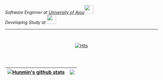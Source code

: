 <p><em>Software Enginner at <a href="http://www.ajou.ac.kr">University of Ajou</a><img src="https://media.giphy.com/media/dBrXAuiJQpBTgFhHFH/giphy.gif" width="30"></br>Developing Study at <a href=""></a><img src="https://media.giphy.com/media/WFZvB7VIXBgiz3oDXE/giphy.gif" width="30"> 
</em></p>
    
***  
<br>
  

<div align="center">
  
[![Hits](https://hits.seeyoufarm.com/api/count/incr/badge.svg?url=https%3A%2F%2Fgithub.com%2Fgnsals0904&count_bg=%23DD246F&title_bg=%23FF8484&icon=firefoxbrowser.svg&icon_color=%23E7E7E7&title=hits&edge_flat=false)](https://github.com/gnsals0904)
  
</div>

<br><br>

| <a href="https://github.com/gnsals0904/github-readme-stats"><img align="center" src="https://github-readme-stats.vercel.app/api?username=gnsals0904&show_icons=true&include_all_commits=true&theme=tokyonight&hide_border=true" alt="Hunmin's github stats" /></a> | <a href="https://github.com/gnsals0904/github-readme-stats"><img align="center" src="https://github-readme-stats.vercel.app/api/top-langs/?username=gnsals0904&layout=compact&theme=tokyonight&hide_border=true" /></a> |
| ------------- | ------------- |
